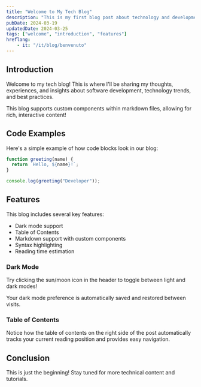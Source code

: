 ```yaml
---
title: "Welcome to My Tech Blog"
description: "This is my first blog post about technology and development."
pubDate: 2024-03-19
updatedDate: 2024-03-25
tags: ["welcome", "introduction", "features"]
hreflang:
    - it: "/it/blog/benvenuto"
---
```


## Introduction

Welcome to my tech blog! This is where I'll be sharing my thoughts, experiences, and insights about software development, technology trends, and best practices.

<Callout type="info">
  This blog supports custom components within markdown files, allowing for rich, interactive content!
</Callout>

## Code Examples

Here's a simple example of how code blocks look in our blog:

```javascript
function greeting(name) {
  return `Hello, ${name}!`;
}

console.log(greeting("Developer"));
```

## Features

This blog includes several key features:

- Dark mode support
- Table of Contents
- Markdown support with custom components
- Syntax highlighting
- Reading time estimation

### Dark Mode

Try clicking the sun/moon icon in the header to toggle between light and dark modes!

<Callout type="tip">
  Your dark mode preference is automatically saved and restored between visits.
</Callout>

### Table of Contents

Notice how the table of contents on the right side of the post automatically tracks your current reading position and provides easy navigation.

## Conclusion

This is just the beginning! Stay tuned for more technical content and tutorials.